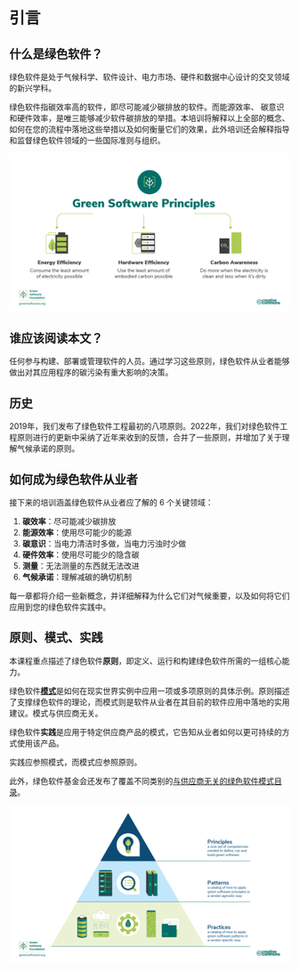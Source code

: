 # 引言

## 什么是绿色软件？

绿色软件是处于气候科学、软件设计、电力市场、硬件和数据中心设计的交叉领域的新兴学科。

绿色软件指碳效率高的软件，即尽可能减少碳排放的软件。而能源效率、 碳意识和硬件效率，是唯三能够减少软件碳排放的举措。本培训将解释以上全部的概念、如何在您的流程中落地这些举措以及如何衡量它们的效果，此外培训还会解释指导和监督绿色软件领域的一些国际准则与组织。

![alt_text](./images/01_carbon_efficiency.png "image_tooltip")

## 谁应该阅读本文？

任何参与构建、部署或管理软件的人员。通过学习这些原则，绿色软件从业者能够做出对其应用程序的碳污染有重大影响的决策。

## 历史

2019年，我们发布了绿色软件工程最初的八项原则。2022年，我们对绿色软件工程原则进行的更新中采纳了近年来收到的反馈，合并了一些原则，并增加了关于理解气候承诺的原则。

## 如何成为绿色软件从业者

接下来的培训涵盖绿色软件从业者应了解的 6 个关键领域：

1. **碳效率**：尽可能减少碳排放
2. **能源效率**：使用尽可能少的能源
3. **碳意识**：当电力清洁时多做，当电力污浊时少做
4. **硬件效率**：使用尽可能少的隐含碳
5. **测量**：无法测量的东西就无法改进
6. **气候承诺**：理解减碳的确切机制

每一章都将介绍一些新概念，并详细解释为什么它们对气候重要，以及如何将它们应用到您的绿色软件实践中。

## 原则、模式、实践

本课程重点描述了绿色软件**原则**，即定义、运行和构建绿色软件所需的一组核心能力。

绿色软件[**模式**](https://patterns.greensoftware.foundation/)是如何在现实世界实例中应用一项或多项原则的具体示例。原则描述了支撑绿色软件的理论，而模式则是软件从业者在其目前的软件应用中落地的实用建议。模式与供应商无关。

绿色软件**实践**是应用于特定供应商产品的模式，它告知从业者如何以更可持续的方式使用该产品。

实践应参照模式，而模式应参照原则。

此外，绿色软件基金会还发布了覆盖不同类别的[与供应商无关的绿色软件模式目录](https://patterns.greensoftware.foundation/)。
 
![绿色软件原则、模式、实践](./images/GSF_Principles_Patterns_Practices_v2.png "Green Software Principles, Patterns, and Practices")